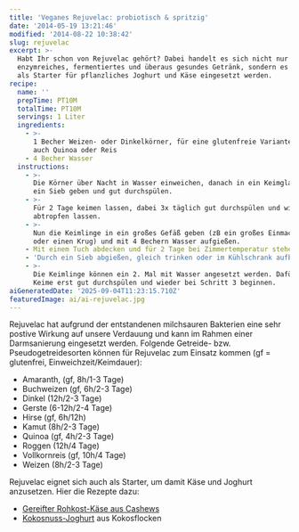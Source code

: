 ```yaml
---
title: 'Veganes Rejuvelac: probiotisch & spritzig'
date: '2014-05-19 13:21:46'
modified: '2014-08-22 10:38:42'
slug: rejuvelac
excerpt: >-
  Habt Ihr schon von Rejuvelac gehört? Dabei handelt es sich nicht nur um ein
  enzymreiches, fermentiertes und überaus gesundes Getränk, sondern es kann auch
  als Starter für pflanzliches Joghurt und Käse eingesetzt werden.
recipe:
  name: ''
  prepTime: PT10M
  totalTime: PT10M
  servings: 1 Liter
  ingredients:
    - >-
      1 Becher Weizen- oder Dinkelkörner, für eine glutenfreie Variante geht
      auch Quinoa oder Reis
    - 4 Becher Wasser
  instructions:
    - >-
      Die Körner über Nacht in Wasser einweichen, danach in ein Keimglas oder
      ein Sieb geben und gut durchspülen.
    - >-
      Für 2 Tage keimen lassen, dabei 3x täglich gut durchspülen und wieder
      abtropfen lassen.
    - >-
      Nun die Keimlinge in ein großes Gefäß geben (zB ein großes Einmachglas
      oder einen Krug) und mit 4 Bechern Wasser aufgießen.
    - Mit einem Tuch abdecken und für 2 Tage bei Zimmertemperatur stehen lassen.
    - 'Durch ein Sieb abgießen, gleich trinken oder im Kühlschrank aufbewahren.'
    - >-
      Die Keimlinge können ein 2. Mal mit Wasser angesetzt werden. Dafür die
      Keime erst gut durchspülen und wieder bei Schritt 3 beginnen.
aiGeneratedDate: '2025-09-04T11:23:15.710Z'
featuredImage: ai/ai-rejuvelac.jpg
---
```


Rejuvelac hat aufgrund der entstandenen milchsauren Bakterien eine sehr postive Wirkung auf unsere Verdauung und kann im Rahmen einer Darmsanierung eingesetzt werden. Folgende Getreide- bzw. Pseudogetreidesorten können für Rejuvelac zum Einsatz kommen (gf = glutenfrei, Einweichzeit/Keimdauer):

*   Amaranth, (gf, 8h/1-3 Tage)
*   Buchweizen (gf, 6h/2-3 Tage)
*   Dinkel (12h/2-3 Tage)
*   Gerste (6-12h/2-4 Tage)
*   Hirse (gf, 6h/12h)
*   Kamut (8h/2-3 Tage)
*   Quinoa (gf, 4h/2-3 Tage)
*   Roggen (12h/4 Tage)
*   Vollkornreis (gf, 10h/4 Tage)
*   Weizen (8h/2-3 Tage)

Rejuvelac eignet sich auch als Starter, um damit Käse und Joghurt anzusetzen. Hier die Rezepte dazu:

*   [Gereifter Rohkost-Käse aus Cashews](https://www.veganblatt.com/veganer-rohkost-kaese-rezept)
*   [Kokosnuss-Joghurt](https://www.veganblatt.com/selbstgemachtes-kokosnuss-joghurt-rejuvelac) aus Kokosflocken

